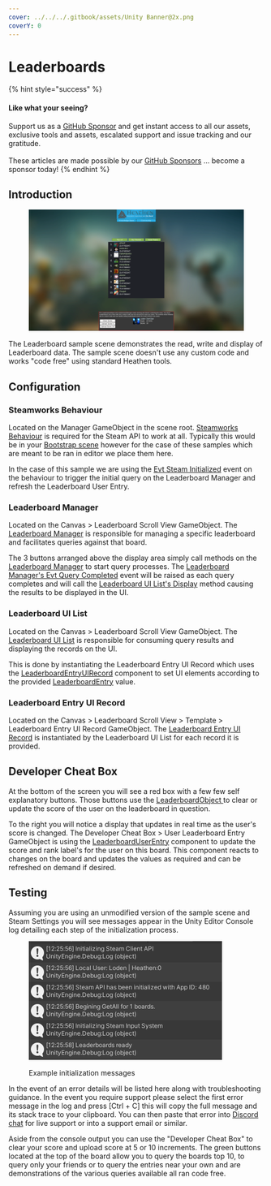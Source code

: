 ```yaml
---
cover: ../../../.gitbook/assets/Unity Banner@2x.png
coverY: 0
---
```


# Leaderboards

{% hint style="success" %}
#### Like what your seeing?

Support us as a [GitHub Sponsor](../../../become-a-sponsor/) and get instant access to all our assets, exclusive tools and assets, escalated support and issue tracking and our gratitude.\
\
These articles are made possible by our [GitHub Sponsors](../../../become-a-sponsor/) ... become a sponsor today!
{% endhint %}

## Introduction

<figure><img src="../../../.gitbook/assets/image (1) (5).png" alt=""><figcaption></figcaption></figure>

The Leaderboard sample scene demonstrates the read, write and display of Leaderboard data. The sample scene doesn't use any custom code and works "code free" using standard Heathen tools.

## Configuration

### Steamworks Behaviour

Located on the Manager GameObject in the scene root. [Steamworks Behaviour](../components/steamworks-behaviour.md) is required for the Steam API to work at all. Typically this would be in your [Bootstrap scene](../../../company/design/bootstrap-scene.md) however for the case of these samples which are meant to be ran in editor we place them here.

In the case of this sample we are using the [Evt Steam Initialized](../components/steamworks-behaviour.md#evt-steam-initialized) event on the behaviour to trigger the initial query on the Leaderboard Manager and refresh the Leaderboard User Entry.

### Leaderboard Manager

Located on the Canvas > Leaderboard Scroll View GameObject. The[ Leaderboard Manager](../components/leaderboard-manager.md) is responsible for managing a specific leaderboard and facilitates queries against that board.

The 3 buttons arranged above the display area simply call methods on the [Leaderboard Manager](../components/leaderboard-manager.md) to start query processes. The [Leaderboard Manager's Evt Query Completed](../components/leaderboard-manager.md#evtquerycompleted) event will be raised as each query completes and will call the [Leaderboard UI List's Display](../ui-components/leaderboard-ui-list.md#display) method causing the results to be displayed in the UI.

### Leaderboard UI List

Located on the Canvas > Leaderboard Scroll View GameObject. The [Leaderboard UI List](../ui-components/leaderboard-ui-list.md) is responsible for consuming query results and displaying the records on the UI.&#x20;

This is done by instantiating the Leaderboard Entry UI Record which uses the [LeaderboardEntryUIRecord](../ui-components/leaderboard-entry-ui-record.md) component to set UI elements according to the provided [LeaderboardEntry](../objects/leaderboard-entry.md) value.&#x20;

### Leaderboard Entry UI Record

Located on the Canvas > Leaderboard Scroll View > Template > Leaderboard Entry UI Record GameObject. The [Leaderboard Entry UI Record](../ui-components/leaderboard-entry-ui-record.md) is instantiated by the Leaderboard UI List for each record it is provided.

## Developer Cheat Box

At the bottom of the screen you will see a red box with a few few self explanatory buttons. Those buttons use the [LeaderboardObject ](../scriptable-objects/leaderboard-object.md)to clear or update the score of the user on the leaderboard in question.

To the right you will notice a display that updates in real time as the user's score is changed. The Developer Cheat Box > User Leaderboard Entry GameObject is using the [LeaderboardUserEntry](../components/leaderboard-user-entry.md) component to update the score and rank label's for the user on this board. This component reacts to changes on the board and updates the values as required and can be refreshed on demand if desired.

## Testing

Assuming you are using an unmodified version of the sample scene and Steam Settings you will see messages appear in the Unity Editor Console log detailing each step of the initialization process.

<figure><img src="../../../.gitbook/assets/image (15) (1) (3).png" alt=""><figcaption><p>Example initialization messages</p></figcaption></figure>

In the event of an error details will be listed here along with troubleshooting guidance. In the event you require support please select the first error message in the log and press \[Ctrl + C] this will copy the full message and its stack trace to your clipboard. You can then paste that error into [Discord chat](https://discord.gg/eVVgM36) for live support or into a support email or similar.

Aside from the console output you can use the "Developer Cheat Box" to clear your score and upload score at 5 or 10 increments. The green buttons located at the top of the board allow you to query the boards top 10, to query only your friends or to query the entries near your own and are demonstrations of the various queries available all ran code free.
